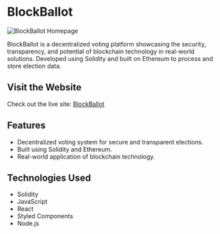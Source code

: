 # BlockBallot

![BlockBallot Homepage](https://github.com/user-attachments/assets/97487683-d5a7-48a2-9ecb-7f0752aa717d)

BlockBallot is a decentralized voting platform showcasing the security, transparency, and potential of blockchain technology in real-world solutions. Developed using Solidity and built on Ethereum to process and store election data.

## Visit the Website
Check out the live site: <a href="https://blockballot-voting.vercel.app/" target="_blank">BlockBallot</a>

## Features
- Decentralized voting system for secure and transparent elections.
- Built using Solidity and Ethereum.
- Real-world application of blockchain technology.

## Technologies Used
- Solidity
- JavaScript
- React
- Styled Components
- Node.js
